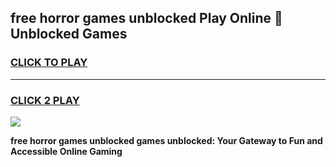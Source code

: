 
## free horror games unblocked Play Online 👋 Unblocked Games
<h3>
<a href="https://premium.freeplayer.one?title=free_horror_games_unblocked&ref=19F">CLICK TO PLAY</a></h3>
<hr>

<h3>
<a href="https://premium.freeplayer.one?title=free_horror_games_unblocked&ref=19F">CLICK 2 PLAY</a>
  
</h3>

<a href="https://premium.freeplayer.one?title=free_horror_games_unblocked&ref=19F"><img src="https://clearcache.store/games.png"></a>


**free horror games unblocked games unblocked: Your Gateway to Fun and Accessible Online Gaming**
